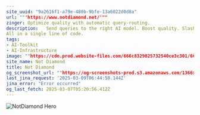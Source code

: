 ```yaml
---
site_uuid: "9a2616f1-a79e-480b-9bfe-13a6022d0d8a"
url: ""'https://www.notdiamond.net/'""
zinger: Optimize quality with automatic query-routing.
description:   Send queries to the right AI model. Boost quality. Slash latency and costs.
All in a single line of code.
tags:
- AI-Toolkit
- AI-Infrastructure
image: ""https://cdn.prod.website-files.com/666c8329825732540ce3c301/666c8329825732540ce3c365_webclip.png""
site_name: Not Diamond
title: Not Diamond
og_screenshot_url: ""https://og-screenshots-prod.s3.amazonaws.com/1366x768/80/false/5cebfb5962687c9da9e393580f9d4cad96647fa1ba2038f837ad51a64f78ed35.jpeg""
last_jina_request: '2025-03-09T06:44:58.144Z'
jina_error: "Error occurred"
og_last_fetch: 2025-03-07T05:20:56.412Z
---
```


![NotDiamond Hero](https://i.imgur.com/8WPnmmG.png)
